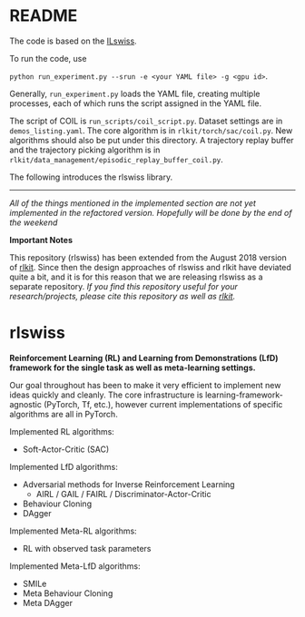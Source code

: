 # README

The code is based on the [ILswiss](https://github.com/Ericonaldo/ILSwiss).

To run the code, use

`python run_experiment.py --srun -e <your YAML file> -g <gpu id>`.

Generally,  `run_experiment.py` loads the YAML file, creating multiple processes, each of which runs the script assigned in the YAML file. 

The script of COIL is `run_scripts/coil_script.py`. Dataset settings are in `demos_listing.yaml`. The core algorithm is in `rlkit/torch/sac/coil.py`. New algorithms should also be put under this directory. A trajectory replay buffer and the trajectory picking algorithm is in `rlkit/data_management/episodic_replay_buffer_coil.py`.

The following introduces the rlswiss library.

---

*All of the things mentioned in the implemented section are not yet implemented in the refactored version. Hopefully will be done by the end of the weekend*

**Important Notes**

This repository (rlswiss) has been extended from the August 2018 version of [rlkit](https://github.com/vitchyr/rlkit). Since then the design approaches of rlswiss and rlkit have deviated quite a bit, and it is for this reason that we are releasing rlswiss as a separate repository. *If you find this repository useful for your research/projects, please cite this repository as well as [rlkit](https://github.com/vitchyr/rlkit).*

# rlswiss
**Reinforcement Learning (RL) and Learning from Demonstrations (LfD) framework for the single task as well as meta-learning settings.**

Our goal throughout has been to make it very efficient to implement new ideas quickly and cleanly. The core infrastructure is learning-framework-agnostic (PyTorch, Tf, etc.), however current implementations of specific algorithms are all in PyTorch.

Implemented RL algorithms:
- Soft-Actor-Critic (SAC)

Implemented LfD algorithms:
- Adversarial methods for Inverse Reinforcement Learning
    - AIRL / GAIL / FAIRL / Discriminator-Actor-Critic
- Behaviour Cloning
- DAgger

Implemented Meta-RL algorithms:
- RL with observed task parameters

Implemented Meta-LfD algorithms:
- SMILe
- Meta Behaviour Cloning
- Meta DAgger
